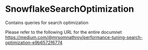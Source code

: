 # SnowflakeSearchOptimization
Contains queries for search optimization

Please refer to the following URL for the entire documnet
https://medium.com/@mrsomnathroy/performance-tuning-search-optimization-e9b6572f6774

